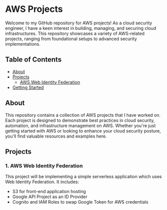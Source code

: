 # AWS Projects

Welcome to my GitHub repository for AWS projects! As a cloud security engineer, I have a keen interest in building, managing, and securing cloud infrastructures. This repository showcases a variety of AWS-related projects, ranging from foundational setups to advanced security implementations.

## Table of Contents

- [About](#about)
- [Projects](#projects)
  - [AWS Web Identity Federation](#1.-aws-web-identity-federation)
- [Getting Started](#getting-started)

## About

This repository contains a collection of AWS projects that I have worked on. Each project is designed to demonstrate best practices in cloud security, automation, and infrastructure management on AWS. Whether you're just getting started with AWS or looking to enhance your cloud security posture, you'll find valuable resources and examples here.

## Projects

### 1. AWS Web Identity Federation

This project will be implementing a simple serverless application which uses Web Identity Federation. It includes:

- S3 for front-end application hosting
- Google API Project as an ID Provider
- Cognito and IAM Roles to swap Google Token for AWS credentials
